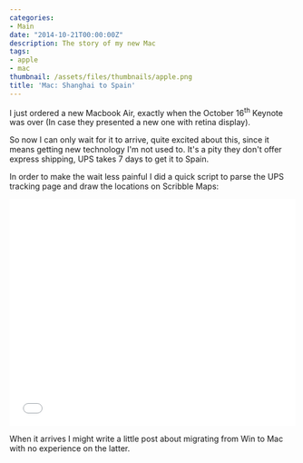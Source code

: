 ```yaml
---
categories:
- Main
date: "2014-10-21T00:00:00Z"
description: The story of my new Mac
tags:
- apple
- mac
thumbnail: /assets/files/thumbnails/apple.png
title: 'Mac: Shanghai to Spain'
---
```


I just ordered a new Macbook Air, exactly when the October 16<sup>th</sup> Keynote was over (In case they presented a new one with retina display).

So now I can only wait for it to arrive, quite excited about this, since it means getting new technology I'm not used to. It's a pity they don't offer express shipping, UPS takes 7 days to get it to Spain.

In order to make the wait less painful I did a quick script to parse the UPS tracking page and draw the locations on Scribble Maps:

<div class="caption">
    <iframe width="100%" height="400" frameborder="0" src="//widgets.scribblemaps.com/sm/?d=true&lat=43.96557893761193&lng=55.87459875000002&z=true&l=true&mc=true&vz=3&type=road&width=550&height=400&id=aurbanoMac" style="border:0" allowfullscreen></iframe>
</div>

When it arrives I might write a little post about migrating from Win to Mac with no experience on the latter.

